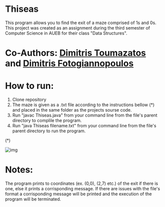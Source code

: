 # Thiseas
This program allows you to find the exit of a maze comprised of 1s and 0s.
This project was created as an assignment during the third semester of Computer Science in AUEB for their class "Data Structures".

# Co-Authors: <a href="https://github.com/DimitrisToumazatos" title="Dimitris Toumazatos">Dimitris Toumazatos</a> and <a href="https://github.com/DFotogiannopoulos" title="Dimitris Fotogiannopoulos">Dimitris Fotogiannopoulos</a>

# How to run:
1. Clone repository
2. The maze is given as a .txt file according to the instructions bellow (*) and placed in the same folder as the projects sourse code.
3. Run "javac Thiseas.java" from your command line from the file's parent directory to complile the program.
4. Run "java Thiseas filename.txt" from your command line from the file's parent directory to run the program.

(*) 

![img](https://user-images.githubusercontent.com/90845305/203610193-d5ae6b00-43a6-4389-b017-95ef5498f853.png)

# Notes:
The program prints to coordinates (ex. (0,0), (2,7) etc.) of the exit if there is one, else it prints a corrisponding message.
If there are issues with the file's format a corrisponding message will be printed and the execution of the program will be terminated.
